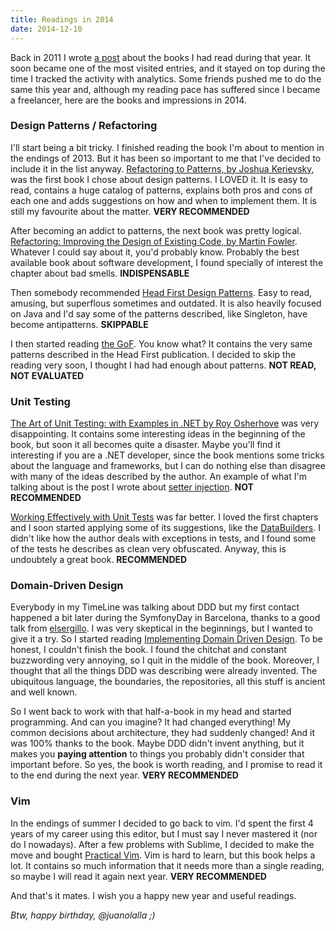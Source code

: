 ```yaml
---
title: Readings in 2014
date: 2014-12-10
---
```


Back in 2011 I wrote [a post](/blog/2011-un-ano-de-libros) about the books I had read during that year. It soon became one of the most visited entries, and it stayed on top during the time I tracked the activity with analytics. Some friends pushed me to do the same this year and, although my reading pace has suffered since I became a freelancer, here are the books and impressions in 2014.


### Design Patterns / Refactoring

I'll start being a bit tricky. I finished reading the book I'm about to mention in the endings of 2013. But it has been so important to me that I've decided to include it in the list anyway. [Refactoring to Patterns, by Joshua Kerievsky](http://www.amazon.com/Refactoring-Patterns-Joshua-Kerievsky/dp/0321213351), was the first book I chose about design patterns. I LOVED it. It is easy to read, contains a huge catalog of patterns, explains both pros and cons of each one and adds suggestions on how and when to implement them. It is still my favourite about the matter. **VERY RECOMMENDED**

After becoming an addict to patterns, the next book was pretty logical. [Refactoring: Improving the Design of Existing Code, by Martin Fowler](http://www.amazon.com/Refactoring-Improving-Design-Existing-Code/dp/0201485672). Whatever I could say about it, you'd probably know. Probably the best available book about software development, I found specially of interest the chapter about bad smells. **INDISPENSABLE**

Then somebody recommended [Head First Design Patterns](http://www.amazon.com/Head-First-Design-Patterns-Freeman/dp/0596007124). Easy to read, amusing, but superflous sometimes and outdated. It is also heavily focused on Java and I'd say some of the patterns described, like Singleton, have become antipatterns. **SKIPPABLE**

I then started reading [the GoF](http://www.amazon.com/Design-Patterns-Elements-Reusable-Object-Oriented/dp/0201633612). You know what? It contains the very same patterns described in the Head First publication. I decided to skip the reading very soon, I thought I had had enough about patterns. **NOT READ, NOT EVALUATED**


### Unit Testing

[The Art of Unit Testing: with Examples in .NET by Roy Osherhove](http://www.manning.com/osherove/) was very disappointing. It contains some interesting ideas in the beginning of the book, but soon it all becomes quite a disaster. Maybe you'll find it interesting if you are a .NET developer, since the book mentions some tricks about the language and frameworks, but I can do nothing else than disagree with many of the ideas described by the author. An example of what I'm talking about is the post I wrote about [setter injection](/blog/against-setter-injection). **NOT RECOMMENDED**

[Working Effectively with Unit Tests](https://leanpub.com/wewut) was far better. I loved the first chapters and I soon started applying some of its suggestions, like the [DataBuilders](http://c2.com/cgi/wiki?TestDataBuilder). I didn't like how the author deals with exceptions in tests, and I found some of the tests he describes as clean very obfuscated. Anyway, this is undoubtely a great book. **RECOMMENDED**


### Domain-Driven Design

Everybody in my TimeLine was talking about DDD but my first contact happened a bit later during the SymfonyDay in Barcelona, thanks to a good talk from [elsergillo](https://twitter.com/soyelsergillo). I was very skeptical in the beginnings, but I wanted to give it a try. So I started reading [Implementing Domain Driven Design](http://www.amazon.com/Implementing-Domain-Driven-Design-Vaughn-Vernon/dp/0321834577). To be honest, I couldn't finish the book. I found the chitchat and constant buzzwording very annoying, so I quit in the middle of the book. Moreover, I thought that all the things DDD was describing were already invented. The ubiquitous language, the boundaries, the repositories, all this stuff is ancient and well known.

So I went back to work with that half-a-book in my head and started programming. And can you imagine? It had changed everything! My common decisions about architecture, they had suddenly changed! And it was 100% thanks to the book. Maybe DDD didn't invent anything, but it makes you **paying attention** to things you probably didn't consider that important before. So yes, the book is worth reading, and I promise to read it to the end during the next year. **VERY RECOMMENDED**


### Vim

In the endings of summer I decided to go back to vim. I'd spent the first 4 years of my career using this editor, but I must say I never mastered it (nor do I nowadays). After a few problems with Sublime, I decided to make the move and bought [Practical Vim](http://www.amazon.com/Practical-Vim-Thought-Pragmatic-Programmers-ebook/dp/B00I8W50SY). Vim is hard to learn, but this book helps a lot. It contains so much information that it needs more than a single reading, so maybe I will read it again next year. **VERY RECOMMENDED**



And that's it mates. I wish you a happy new year and useful readings.

*Btw, happy birthday, @juanolalla ;)*

